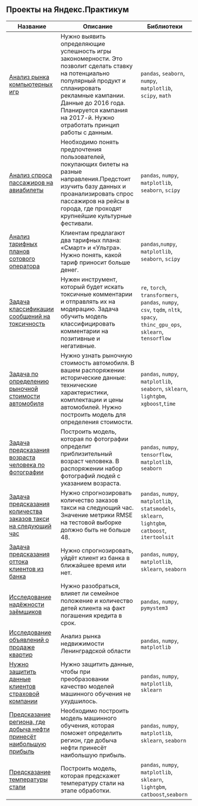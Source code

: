 ﻿


## Проекты на Яндекс.Практикум

| Название             |Описание                          |Библиотеки                         |
|----------------|-------------------------------|-----------------------------|
|[Анализ рынка компьютерных игр](https://github.com/nvoin86/yandex-praktikum-projects/tree/master/%D0%90%D0%BD%D0%B0%D0%BB%D0%B8%D0%B7%20%D1%80%D1%8B%D0%BD%D0%BA%D0%B0%20%D0%BA%D0%BE%D0%BC%D0%BF%D1%8C%D1%8E%D1%82%D0%B5%D1%80%D0%BD%D1%8B%D1%85%20%D0%B8%D0%B3%D1%80)|Нужно выявить определяющие успешность игры закономерности. Это позволит сделать ставку на потенциально популярный продукт и спланировать рекламные кампании. Данные до 2016 года. Планируется кампания на 2017-й. Нужно отработать принцип работы с данным.|`pandas`, `seaborn`, `numpy`, `matplotlib`, `scipy`, `math`|
|[Анализ спроса пассажиров на авиабилеты](%D0%90%D0%BD%D0%B0%D0%BB%D0%B8%D0%B7%20%D1%81%D0%BF%D1%80%D0%BE%D1%81%D0%B0%20%D0%BF%D0%B0%D1%81%D1%81%D0%B0%D0%B6%D0%B8%D1%80%D0%BE%D0%B2%20%D0%BD%D0%B0%20%D0%B0%D0%B2%D0%B8%D0%B0%D0%B1%D0%B8%D0%BB%D0%B5%D1%82%D1%8B)|Необходимо понять предпочтения пользователей, покупающих билеты на разные направления.Предстоит изучить базу данных и проанализировать спрос пассажиров на рейсы в города, где проходят крупнейшие культурные фестивали. |`pandas`,  `numpy`, `matplotlib`, `seaborn`, `scipy`|
|[Анализ тарифных планов сотового оператора](https://github.com/nvoin86/yandex-praktikum-projects/tree/master/%D0%90%D0%BD%D0%B0%D0%BB%D0%B8%D0%B7%20%D1%82%D0%B0%D1%80%D0%B8%D1%84%D0%BD%D1%8B%D1%85%20%D0%BF%D0%BB%D0%B0%D0%BD%D0%BE%D0%B2%20%D1%81%D0%BE%D1%82%D0%BE%D0%B2%D0%BE%D0%B3%D0%BE%20%D0%BE%D0%BF%D0%B5%D1%80%D0%B0%D1%82%D0%BE%D1%80%D0%B0)|Клиентам предлагают два тарифных плана: «Смарт» и «Ультра». Нужно понять, какой тариф приносит больше денег.|`pandas`,`numpy`, `matplotlib`, `seaborn`, `scipy`|
|[Задача классификации сообщений на токсичность](https://github.com/nvoin86/yandex-praktikum-projects/tree/master/%D0%97%D0%B0%D0%B4%D0%B0%D1%87%D0%B0%20%D0%BA%D0%BB%D0%B0%D1%81%D1%81%D0%B8%D1%84%D0%B8%D0%BA%D0%B0%D1%86%D0%B8%D0%B8%20%D1%81%D0%BE%D0%BE%D0%B1%D1%89%D0%B5%D0%BD%D0%B8%D0%B9%20%D0%BD%D0%B0%20%D1%82%D0%BE%D0%BA%D1%81%D0%B8%D1%87%D0%BD%D0%BE%D1%81%D1%82%D1%8C)|Нужен инструмент, который будет искать токсичные комментарии и отправлять их на модерацию. Задача обучить модель классифицировать комментарии на позитивные и негативные.|`re`, `torch`, `transformers`, `pandas`, `numpy`, `csv`, `tqdm`, `nltk`, `spacy`, `thinc_gpu_ops`, `sklearn`, `tensorflow`|
[Задача по определению рыночной стоимости автомобиля](https://github.com/nvoin86/yandex-praktikum-projects/tree/master/%D0%97%D0%B0%D0%B4%D0%B0%D1%87%D0%B0%20%D0%BF%D0%BE%20%D0%BE%D0%BF%D1%80%D0%B5%D0%B4%D0%B5%D0%BB%D0%B5%D0%BD%D0%B8%D1%8E%20%D1%80%D1%8B%D0%BD%D0%BE%D1%87%D0%BD%D0%BE%D0%B9%20%D1%81%D1%82%D0%BE%D0%B8%D0%BC%D0%BE%D1%81%D1%82%D0%B8%20%D0%B0%D0%B2%D1%82%D0%BE%D0%BC%D0%BE%D0%B1%D0%B8%D0%BB%D1%8F)|Нужно узнать рыночную стоимость автомобиля. В вашем распоряжении исторические данные: технические характеристики, комплектации и цены автомобилей. Нужно построить модель для определения стоимости.|`pandas`, `numpy`, `matplotlib`, `seaborn`, `sklearn`, `lightgbm`, `xgboost`,`time`|
|[Задача предсказания возраста человека по фотографии](https://github.com/nvoin86/yandex-praktikum-projects/tree/master/%D0%97%D0%B0%D0%B4%D0%B0%D1%87%D0%B0%20%D0%BF%D1%80%D0%B5%D0%B4%D1%81%D0%BA%D0%B0%D0%B7%D0%B0%D0%BD%D0%B8%D1%8F%20%D0%B2%D0%BE%D0%B7%D1%80%D0%B0%D1%81%D1%82%D0%B0%20%D1%87%D0%B5%D0%BB%D0%BE%D0%B2%D0%B5%D0%BA%D0%B0%20%D0%BF%D0%BE%20%D1%84%D0%BE%D1%82%D0%BE%D0%B3%D1%80%D0%B0%D1%84%D0%B8%D0%B8)|Построить модель, которая по фотографии определит приблизительный возраст человека. В распоряжении набор фотографий людей с указанием возраста.|`pandas`, `numpy`, `tensorflow`, `matplotlib`, `seaborn`|
|[Задача предсказания количества заказов такси на следующий час](https://github.com/nvoin86/yandex-praktikum-projects/tree/master/%D0%97%D0%B0%D0%B4%D0%B0%D1%87%D0%B0%20%D0%BF%D1%80%D0%B5%D0%B4%D1%81%D0%BA%D0%B0%D0%B7%D0%B0%D0%BD%D0%B8%D1%8F%20%D0%BA%D0%BE%D0%BB%D0%B8%D1%87%D0%B5%D1%81%D1%82%D0%B2%D0%B0%20%D0%B7%D0%B0%D0%BA%D0%B0%D0%B7%D0%BE%D0%B2%20%D1%82%D0%B0%D0%BA%D1%81%D0%B8%20%D0%BD%D0%B0%20%D1%81%D0%BB%D0%B5%D0%B4%D1%83%D1%8E%D1%89%D0%B8%D0%B9%20%D1%87%D0%B0%D1%81)|Нужно спрогнозировать количество заказов такси на следующий час. Значение метрики RMSE на тестовой выборке должно быть не больше 48.|`pandas`, `numpy`, `matplotlib`, `statsmodels`, `sklearn`, `lightgbm`, `catboost`, `itertoolsit`
|[Задача предсказания оттока клиентов из банка](https://github.com/nvoin86/yandex-praktikum-projects/tree/master/%D0%97%D0%B0%D0%B4%D0%B0%D1%87%D0%B0%20%D0%BF%D1%80%D0%B5%D0%B4%D1%81%D0%BA%D0%B0%D0%B7%D0%B0%D0%BD%D0%B8%D1%8F%20%D0%BE%D1%82%D1%82%D0%BE%D0%BA%D0%B0%20%D0%BA%D0%BB%D0%B8%D0%B5%D0%BD%D1%82%D0%BE%D0%B2%20%D0%B8%D0%B7%20%D0%B1%D0%B0%D0%BD%D0%BA%D0%B0)|Нужно спрогнозировать, уйдёт клиент из банка в ближайшее время или нет.|`pandas`, `numpy`, `matplotlib`, `sklearn`, `seaborn`|
|[Исследование надёжности заёмщиков](https://github.com/nvoin86/yandex-praktikum-projects/tree/master/%D0%98%D1%81%D1%81%D0%BB%D0%B5%D0%B4%D0%BE%D0%B2%D0%B0%D0%BD%D0%B8%D0%B5%20%D0%BD%D0%B0%D0%B4%D1%91%D0%B6%D0%BD%D0%BE%D1%81%D1%82%D0%B8%20%D0%B7%D0%B0%D1%91%D0%BC%D1%89%D0%B8%D0%BA%D0%BE%D0%B2)|Нужно разобраться, влияет ли семейное положение и количество детей клиента на факт погашения кредита в срок.|`pandas`, `numpy`, `pymystem3 `|
|[Исследование объявлений о продаже квартир](https://github.com/nvoin86/yandex-praktikum-projects/tree/master/%D0%98%D1%81%D1%81%D0%BB%D0%B5%D0%B4%D0%BE%D0%B2%D0%B0%D0%BD%D0%B8%D0%B5%20%D0%BE%D0%B1%D1%8A%D1%8F%D0%B2%D0%BB%D0%B5%D0%BD%D0%B8%D0%B9%20%D0%BE%20%D0%BF%D1%80%D0%BE%D0%B4%D0%B0%D0%B6%D0%B5%20%D0%BA%D0%B2%D0%B0%D1%80%D1%82%D0%B8%D1%80)|Анализ рынка недвижимости Ленинградской области|`pandas`, `numpy`, `matplotlib`|
|[Нужно защитить данные клиентов страховой компании](https://github.com/nvoin86/yandex-praktikum-projects/tree/master/%D0%9D%D1%83%D0%B6%D0%BD%D0%BE%20%D0%B7%D0%B0%D1%89%D0%B8%D1%82%D0%B8%D1%82%D1%8C%20%D0%B4%D0%B0%D0%BD%D0%BD%D1%8B%D0%B5%20%D0%BA%D0%BB%D0%B8%D0%B5%D0%BD%D1%82%D0%BE%D0%B2%20%D1%81%D1%82%D1%80%D0%B0%D1%85%D0%BE%D0%B2%D0%BE%D0%B9%20%D0%BA%D0%BE%D0%BC%D0%BF%D0%B0%D0%BD%D0%B8%D0%B8)|Нужно защитить данные, чтобы при преобразовании качество моделей машинного обучения не ухудшилось.|`pandas`, `numpy`, `matplotlib`, `sklearn`|
|[Предсказание региона, где добыча нефти принесёт наибольшую прибыль](https://github.com/nvoin86/yandex-praktikum-projects/tree/master/%D0%9F%D1%80%D0%B5%D0%B4%D1%81%D0%BA%D0%B0%D0%B7%D0%B0%D0%BD%D0%B8%D0%B5%20%D1%80%D0%B5%D0%B3%D0%B8%D0%BE%D0%BD%D0%B0%2C%20%D0%B3%D0%B4%D0%B5%20%D0%B4%D0%BE%D0%B1%D1%8B%D1%87%D0%B0%20%D0%BD%D0%B5%D1%84%D1%82%D0%B8%20%D0%BF%D1%80%D0%B8%D0%BD%D0%B5%D1%81%D1%91%D1%82%20%D0%BD%D0%B0%D0%B8%D0%B1%D0%BE%D0%BB%D1%8C%D1%88%D1%83%D1%8E%20%D0%BF%D1%80%D0%B8%D0%B1%D1%8B%D0%BB%D1%8C)|Необходимо построить модель машинного обучения, которая поможет определить регион, где добыча нефти принесёт наибольшую прибыль.|`pandas`, `numpy`, `matplotlib`, `sklearn`, `seaborn`|
|[Предсказание температуры стали](https://github.com/nvoin86/yandex-praktikum-projects/tree/master/%D0%9F%D1%80%D0%B5%D0%B4%D1%81%D0%BA%D0%B0%D0%B7%D0%B0%D0%BD%D0%B8%D0%B5%20%D1%82%D0%B5%D0%BC%D0%BF%D0%B5%D1%80%D0%B0%D1%82%D1%83%D1%80%D1%8B%20%D1%81%D1%82%D0%B0%D0%BB%D0%B8)|Построить модель, которая предскажет температуру стали на этапе обработки.|`pandas`, `numpy`, `matplotlib`, `sklearn`, `lightgbm`, `catboost`,`seaborn`|

